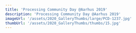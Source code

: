 ```yaml
---
title: 'Processing Community Day @Aarhus 2019'
description: 'Processing Community Day @Aarhus 2019'
imageUrl: '/assets/2020_GalleryThumbs/large/PCD-1237.jpg'
thumbUrl: '/assets/2020_GalleryThumbs/thumbs/15.jpg'
---
```


